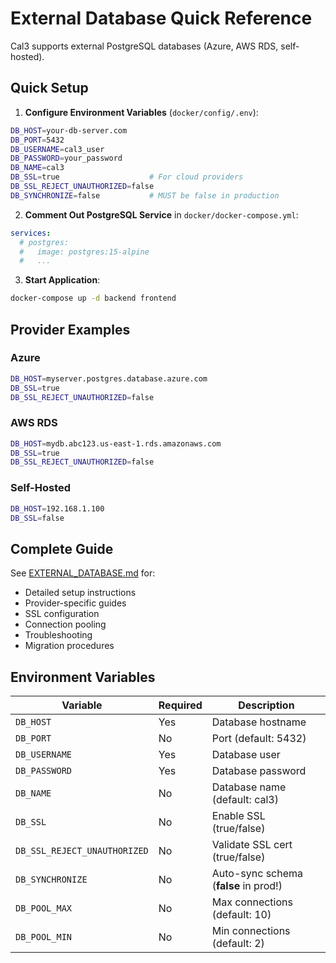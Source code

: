 # External Database Quick Reference

Cal3 supports external PostgreSQL databases (Azure, AWS RDS, self-hosted).

## Quick Setup

1. **Configure Environment Variables** (`docker/config/.env`):
```bash
DB_HOST=your-db-server.com
DB_PORT=5432
DB_USERNAME=cal3_user
DB_PASSWORD=your_password
DB_NAME=cal3
DB_SSL=true                    # For cloud providers
DB_SSL_REJECT_UNAUTHORIZED=false
DB_SYNCHRONIZE=false           # MUST be false in production
```

2. **Comment Out PostgreSQL Service** in `docker/docker-compose.yml`:
```yaml
services:
  # postgres:
  #   image: postgres:15-alpine
  #   ...
```

3. **Start Application**:
```bash
docker-compose up -d backend frontend
```

## Provider Examples

### Azure
```bash
DB_HOST=myserver.postgres.database.azure.com
DB_SSL=true
DB_SSL_REJECT_UNAUTHORIZED=false
```

### AWS RDS
```bash
DB_HOST=mydb.abc123.us-east-1.rds.amazonaws.com
DB_SSL=true
DB_SSL_REJECT_UNAUTHORIZED=false
```

### Self-Hosted
```bash
DB_HOST=192.168.1.100
DB_SSL=false
```

## Complete Guide

See [EXTERNAL_DATABASE.md](EXTERNAL_DATABASE.md) for:
- Detailed setup instructions
- Provider-specific guides
- SSL configuration
- Connection pooling
- Troubleshooting
- Migration procedures

## Environment Variables

| Variable | Required | Description |
|----------|----------|-------------|
| `DB_HOST` | Yes | Database hostname |
| `DB_PORT` | No | Port (default: 5432) |
| `DB_USERNAME` | Yes | Database user |
| `DB_PASSWORD` | Yes | Database password |
| `DB_NAME` | No | Database name (default: cal3) |
| `DB_SSL` | No | Enable SSL (true/false) |
| `DB_SSL_REJECT_UNAUTHORIZED` | No | Validate SSL cert (true/false) |
| `DB_SYNCHRONIZE` | No | Auto-sync schema (**false** in prod!) |
| `DB_POOL_MAX` | No | Max connections (default: 10) |
| `DB_POOL_MIN` | No | Min connections (default: 2) |

